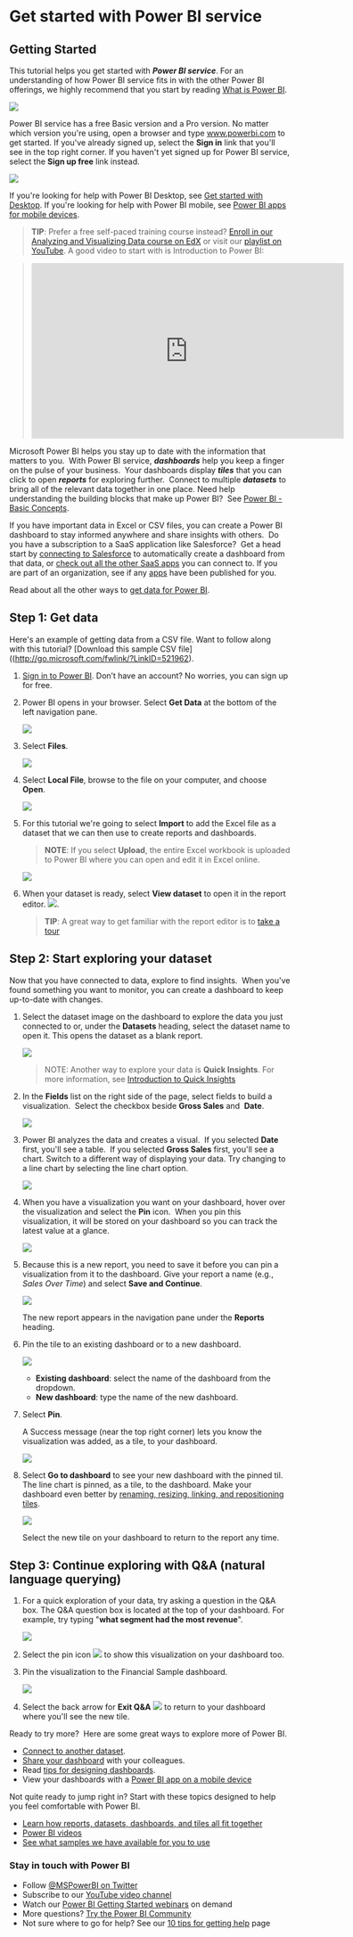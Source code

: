 ﻿<properties
   pageTitle="Get started with Power BI service"
   description="Get started with Power BI service"
   services="powerbi"
   documentationCenter=""
   authors="mihart"
   manager="erikre"
   backup=""
   editor=""
   tags=""
   featuredVideoId=""
   qualityFocus="monitoring"
   qualityDate=""/>

<tags
   ms.service="powerbi"
   ms.devlang="NA"
   ms.topic="get-started-article"
   ms.tgt_pltfrm="NA"
   ms.workload="powerbi"
   ms.date="05/01/2017"
   ms.author="mihart"/>

# Get started with Power BI service

##  Getting Started

This tutorial helps you get started with ***Power BI service***. For an understanding of how Power BI service fits in with the other Power BI offerings, we highly recommend that you start by reading [What is Power BI](powerbi-learning-0-0-what-is-power-bi.md).

![](media/powerbi-service-get-started/power-bi-components.png)

Power BI service has a free Basic version and a Pro version. No matter which version you're using, open a browser and type www.powerbi.com to get started. If you've already signed up, select the **Sign in** link that you'll see in the top right corner. If you haven't yet signed up for Power BI service, select the **Sign up free** link instead.

![](media/powerbi-service-get-started/power-bi-sign-up.png)

If you're looking for help with Power BI Desktop, see [Get started with Desktop](powerbi-desktop-getting-started.md). If you're looking for help with Power BI mobile, see [Power BI apps for mobile devices](powerbi-power-bi-apps-for-mobile-devices.md).

>**TIP**: Prefer a free self-paced training course instead? [Enroll in our Analyzing and Visualizing Data course on EdX](http://aka.ms/edxpbi) or visit our [playlist on YouTube](https://www.youtube.com/playlist?list=PL1N57mwBHtN0JFoKSR0n-tBkUJHeMP2cP). A good video to start with is Introduction to Power BI:

> <iframe width="560" height="315" src="https://www.youtube.com/embed/1c01r_pAZdk?list=PL1N57mwBHtN0JFoKSR0n-tBkUJHeMP2cP" frameborder="0" allowfullscreen></iframe>

Microsoft Power BI helps you stay up to date with the information that matters to you.  With Power BI service, ***dashboards*** help you keep a finger on the pulse of your business.  Your dashboards display ***tiles*** that you can click to open ***reports*** for exploring further.  Connect to multiple ***datasets*** to bring all of the relevant data together in one place. Need help understanding the building blocks that make up Power BI?  See [Power BI - Basic Concepts](powerbi-service-basic-concepts.md).

If you have important data in Excel or CSV files, you can create a Power BI dashboard to stay informed anywhere and share insights with others.  Do you have a subscription to a SaaS application like Salesforce?  Get a head start by [connecting to Salesforce](powerbi-content-pack-salesforce.md) to automatically create a dashboard from that data, or [check out all the other SaaS apps](powerbi-service-get-data.md) you can connect to. If you are part of an organization, see if any [apps](powerbi-service-create-an-app.md) have been published for you.

Read about all the other ways to [get data for Power BI](powerbi-service-get-data.md).

## Step 1: Get data

Here's an example of getting data from a CSV file. Want to follow along with this tutorial? [Download this sample CSV file]((http://go.microsoft.com/fwlink/?LinkID=521962).

1.  [Sign in to Power BI](http://www.powerbi.com/). Don’t have an account? No worries, you can sign up for free.

1.  Power BI opens in your browser. Select **Get Data** at the bottom of the left navigation pane.

    ![](media/powerbi-service-get-started/getdata3.png)

2.  Select **Files**. 

    ![](media/powerbi-service-get-started/gs1.png)

3.  Select **Local File**, browse to the file on your computer, and choose **Open**.

    ![](media/powerbi-service-get-started/gs2.png)

4.  For this tutorial we're going to select **Import** to add the Excel file as a dataset that we can then use to create reports and dashboards.  

    > **NOTE**: If you select **Upload**, the entire Excel workbook is uploaded to Power BI where you can open and edit it in Excel online.

    ![](media/powerbi-service-get-started/power-bi-import.png)

5.  When your dataset is ready, select **View dataset** to open it in the report editor. ![](media/powerbi-service-get-started/power-bi-gs.png).

    >**TIP**: A great way to get familiar with the report editor is to [take a tour](powerbi-service-the-report-editor-take-a-tour.md)

## Step 2: Start exploring your dataset

Now that you have connected to data, explore to find insights.  When you've found something you want to monitor, you can create a dashboard to keep up-to-date with changes.

1.  Select the dataset image on the dashboard to explore the data you just connected to or, under the **Datasets** heading, select the dataset name to open it. This opens the dataset as a blank report.

    ![](media/powerbi-service-get-started/power-bi-report-editor.png)

    >NOTE: Another way to explore your data is **Quick Insights**.  For more information, see [Introduction to Quick Insights](powerbi-service-auto-insights.md)

2.  In the **Fields** list on the right side of the page, select fields to build a visualization.  Select the checkbox beside **﻿Gross Sales**﻿ and  **﻿Date**﻿.

    ![](media/powerbi-service-get-started/fields.png)

3.  Power BI analyzes the data and creates a visual.  If you selected **Date** first, you'll see a table.  If you selected **Gross Sales** first, you'll see a chart. Switch to a different way of displaying your data. Try changing to a line chart by selecting the line chart option.

    ![](media/powerbi-service-get-started/gettingstart5new.png)

4.  When you have a visualization you want on your dashboard, hover over the visualization and select the **﻿Pin**﻿ icon.  When you pin this visualization, it will be stored on your dashboard so you can track the latest value at a glance.

    ![](media/powerbi-service-get-started/pinnew.png)

5.  Because this is a new report, you need to save it before you can pin a visualization from it to the dashboard. Give your report a name (e.g., *Sales Over Time*) and select **Save and Continue**. 

    ![](media/powerbi-service-get-started/PBI_GetStartSaveB4Pinnew.png)

    The new report appears in the navigation pane under the **Reports** heading.

6.  Pin the tile to an existing dashboard or to a new dashboard. 

    ![](media/powerbi-service-get-started/power-bi-pin.png)

    -   **Existing dashboard**: select the name of the dashboard from the dropdown.
    -   **New dashboard**: type the name of the new dashboard.

7.  Select **Pin**.

    A Success message (near the top right corner) lets you know the visualization was added, as a tile, to your dashboard.

    ![](media/powerbi-service-get-started/power-bi-pin-success.png)

8.  Select **Go to dashboard** to see your new dashboard with the pinned til. The line chart is pinned, as a tile, to the dashboard. Make your dashboard even better by [renaming, resizing, linking, and repositioning tiles](powerbi-service-edit-a-tile-in-a-dashboard.md).﻿﻿

    ![](media/powerbi-service-get-started/power-bi-new-dashboard.png)

    Select the new tile on your dashboard to return to the report any time.

##  Step 3: Continue exploring with Q&A (natural language querying)

1.  For a quick exploration of your data, try asking a question in the Q&A box. The Q&A question box is located at the top of your dashboard. For example, try typing "**what segment had the most revenue**".

    ![](media/powerbi-service-get-started/powerbi-qna.png)

1. Select the pin icon ![](media/powerbi-service-get-started/PBI_PinIcon.png) to show this visualization on your dashboard too.

2. Pin the visualization to the Financial Sample dashboard.

    ![](media/powerbi-service-get-started/power-bi-pin2.png)

3. Select the back arrow for **Exit Q&A** ![](media/powerbi-service-get-started/PBI_QABackArrow.png) to return to your dashboard where you'll see the new tile.

Ready to try more?  Here are some great ways to explore more of Power BI.

-   [Connect to another dataset](powerbi-service-get-data.md).
-   [Share your dashboard](powerbi-service-share-unshare-dashboard.md) with your colleagues.
-   Read [tips for designing dashboards](powerbi-service-tips-for-designing-a-great-dashboard.md).
-   View your dashboards with a [Power BI app on a mobile device](powerbi-power-bi-apps-for-mobile-devices.md)

Not quite ready to jump right in? Start with these topics designed to help you feel comfortable with Power BI.

-   [Learn how reports, datasets, dashboards, and tiles all fit together](powerbi-service-basic-concepts.md)
-   [Power BI videos](powerbi-videos.md)
-   [See what samples we have available for you to use](powerbi-sample-datasets.md)

### Stay in touch with Power BI

-   Follow [@MSPowerBI on Twitter](https://twitter.com/mspowerbi)
-   Subscribe to our [YouTube video channel](https://www.youtube.com/channel/UCy--PYvwBwAeuYaR8JLmrfg)
-   Watch our [Power BI Getting Started webinars](powerbi-webinars.md) on demand
-  More questions? [Try the Power BI Community](http://community.powerbi.com/)
- Not sure where to go for help? See our [10 tips for getting help](powerbi-service-tips-for-getting-help) page
